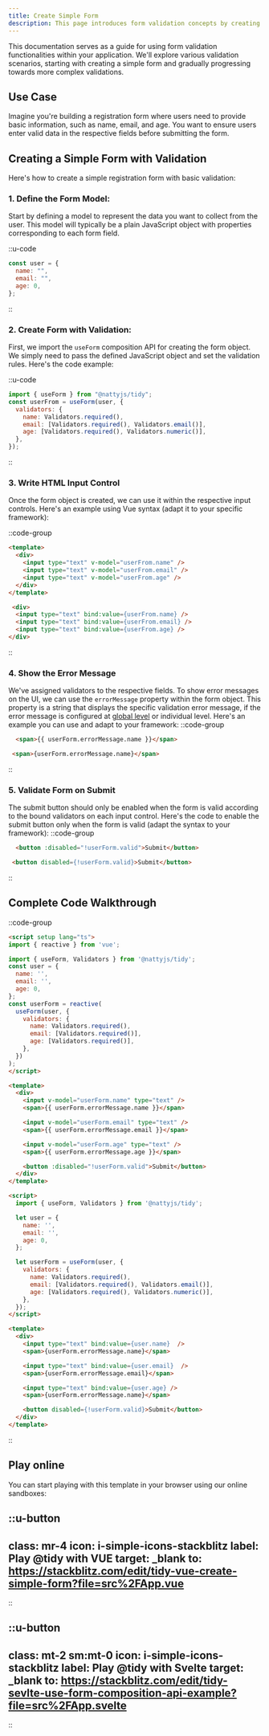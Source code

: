 ```yaml
---
title: Create Simple Form
description: This page introduces form validation concepts by creating a simple form with basic validation rules for user input.
---
```


This documentation serves as a guide for using form validation functionalities within your application. We'll explore various validation scenarios, starting with creating a simple form and gradually progressing towards more complex validations.

## Use Case

Imagine you're building a registration form where users need to provide basic information, such as name, email, and age. You want to ensure users enter valid data in the respective fields before submitting the form.

## Creating a Simple Form with Validation

Here's how to create a simple registration form with basic validation:

### 1. Define the Form Model:

Start by defining a model to represent the data you want to collect from the user. This model will typically be a plain JavaScript object with properties corresponding to each form field.

::u-code
```javascript
const user = {
  name: "",
  email: "",
  age: 0,
};
```
::

### 2. Create Form with Validation:

First, we import the `useForm` composition API for creating the form object. We simply need to pass the defined JavaScript object and set the validation rules. Here's the code example:

::u-code
```javascript
import { useForm } from "@nattyjs/tidy";
const userFrom = useForm(user, {
  validators: {
    name: Validators.required(),
    email: [Validators.required(), Validators.email()],
    age: [Validators.required(), Validators.numeric()],
  },
});
```
::

### 3. Write HTML Input Control
Once the form object is created, we can use it within the respective input controls. Here's an example using Vue syntax (adapt it to your specific framework):

::code-group

```html [Form.vue]
<template>
  <div>
    <input type="text" v-model="userFrom.name" />
    <input type="text" v-model="userFrom.email" />
    <input type="text" v-model="userFrom.age" />
  </div>
</template>
```

```html [Form.svelte]
 <div>
  <input type="text" bind:value={userFrom.name} />
  <input type="text" bind:value={userFrom.email} />
  <input type="text" bind:value={userFrom.age} />
</div>
```
::

### 4. Show the Error Message
We've assigned validators to the respective fields. To show error messages on the UI, we can use the `errorMessage` property within the form object. This property is a string that displays the specific validation error message, if the error message is configured at [global level](/core-concepts/global-configuration) or individual level. Here's an example you can use and adapt to your framework:
::code-group

```html [Form.vue]
  <span>{{ userForm.errorMessage.name }}</span>
```

```html [Form.svelte]
 <span>{userForm.errorMessage.name}</span>
```

::

### 5. Validate Form on Submit
The submit button should only be enabled when the form is valid according to the bound validators on each input control. Here's the code to enable the submit button only when the form is valid (adapt the syntax to your framework):
::code-group

```html [Form.vue]
  <button :disabled="!userForm.valid">Submit</button>
```

```html [Form.svelte]
 <button disabled={!userForm.valid}>Submit</button>
```

::

## Complete Code Walkthrough
::code-group

```html [Form.vue]
<script setup lang="ts">
import { reactive } from 'vue';

import { useForm, Validators } from '@nattyjs/tidy';
const user = {
  name: '',
  email: '',
  age: 0,
};
const userForm = reactive(
  useForm(user, {
    validators: {
      name: Validators.required(),
      email: [Validators.required()],
      age: [Validators.required()],
    },
  })
);
</script>

<template>
  <div>
    <input v-model="userForm.name" type="text" />
    <span>{{ userForm.errorMessage.name }}</span>

    <input v-model="userForm.email" type="text" />
    <span>{{ userForm.errorMessage.email }}</span>

    <input v-model="userForm.age" type="text" />
    <span>{{ userForm.errorMessage.age }}</span>

    <button :disabled="!userForm.valid">Submit</button>
  </div>
</template>

```
```html [Form.svelte]
<script>
  import { useForm, Validators } from '@nattyjs/tidy'; 

  let user = {
    name: '',
    email: '',
    age: 0,
  };

  let userForm = useForm(user, {
    validators: {
      name: Validators.required(),
      email: [Validators.required(), Validators.email()],
      age: [Validators.required(), Validators.numeric()],
    },
  });
</script>

<template>
  <div>
    <input type="text" bind:value={user.name}  />
    <span>{userForm.errorMessage.name}</span>

    <input type="text" bind:value={user.email}  />
    <span>{userForm.errorMessage.email}</span>

    <input type="text" bind:value={user.age} />
    <span>{userForm.errorMessage.name}</span>

    <button disabled={!userForm.valid}>Submit</button>
  </div>
</template>
```
::


## Play online

You can start playing with this template in your browser using our online sandboxes:


::u-button
---
class: mr-4
icon: i-simple-icons-stackblitz
label: Play @tidy with VUE
target: _blank
to: https://stackblitz.com/edit/tidy-vue-create-simple-form?file=src%2FApp.vue
---
::

::u-button
---
class: mt-2 sm:mt-0
icon: i-simple-icons-stackblitz
label: Play @tidy with Svelte
target: _blank
to: https://stackblitz.com/edit/tidy-sevlte-use-form-composition-api-example?file=src%2FApp.svelte
---
::
